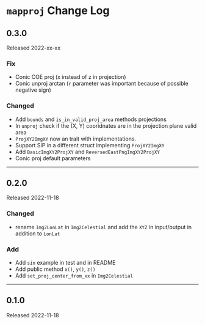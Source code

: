 # `mapproj` Change Log

## 0.3.0

Released 2022-xx-xx

### Fix

* Conic COE proj (x instead of z in projection) 
* Conic unproj arctan (`r` parameter was important because of possible negative sign)

### Changed

* Add `bounds` and  `is_in_valid_proj_area` methods projections
* In `unproj` check if the (X, Y) cooridnates are in the projection plane valid area
* `ProjXY2ImgXY` now an trait with implementations.
* Support SIP in a different struct implementing `ProjXY2ImgXY`
* Add `BasicImgXY2ProjXY` and `ReversedEastPngImgXY2ProjXY`
* Conic proj default parameters

--------------------------------------------------------------------------------


## 0.2.0

Released 2022-11-18

### Changed

* rename `Img2LonLat` in `Img2Celestial` and add the `XYZ` in input/output
  in addition to `LonLat`

### Add

* Add `sin` example in test and in README
* Add public method `x()`, `y()`, `z()`
* Add `set_proj_center_from_xx` in `Img2Celestial`

--------------------------------------------------------------------------------


## 0.1.0

Released 2022-11-18


